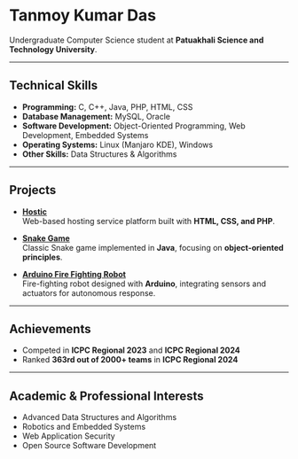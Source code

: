 # Tanmoy Kumar Das

Undergraduate Computer Science student at **Patuakhali Science and Technology University**.

---

## Technical Skills

- **Programming:** C, C++, Java, PHP, HTML, CSS  
- **Database Management:** MySQL, Oracle  
- **Software Development:** Object-Oriented Programming, Web Development, Embedded Systems  
- **Operating Systems:** Linux (Manjaro KDE), Windows
- **Other Skills:** Data Structures & Algorithms

---

## Projects

- [**Hostic**](https://github.com/tanmoykdas/Hostic)  
  Web-based hosting service platform built with **HTML, CSS, and PHP**.

- [**Snake Game**](https://github.com/tanmoykdas/CCE-122/tree/main/snake_game)  
  Classic Snake game implemented in **Java**, focusing on **object-oriented principles**.

- [**Arduino Fire Fighting Robot**](https://github.com/tanmoykdas/Arduino_Project)  
  Fire-fighting robot designed with **Arduino**, integrating sensors and actuators for autonomous response.

---

## Achievements

- Competed in **ICPC Regional 2023** and **ICPC Regional 2024**  
- Ranked **363rd out of 2000+ teams** in **ICPC Regional 2024**

---

## Academic & Professional Interests

- Advanced Data Structures and Algorithms  
- Robotics and Embedded Systems  
- Web Application Security  
- Open Source Software Development
